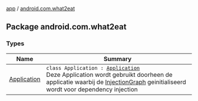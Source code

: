[app](../index.md) / [android.com.what2eat](./index.md)

## Package android.com.what2eat

### Types

| Name | Summary |
|---|---|
| [Application](-application/index.md) | `class Application : `[`Application`](https://developer.android.com/reference/android/app/Application.html)<br>Deze Application wordt gebruikt doorheen de applicatie waarbij de [InjectionGraph](../android.com.what2eat.injection/-injection-graph/index.md) geinitialiseerd wordt voor dependency injection |
